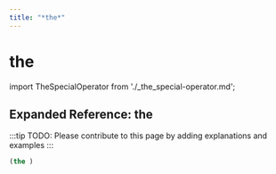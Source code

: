 ```yaml
---
title: "*the*"
---
```


# the

import TheSpecialOperator from './_the_special-operator.md';

<TheSpecialOperator />

## Expanded Reference: the

:::tip
TODO: Please contribute to this page by adding explanations and examples
:::

```lisp
(the )
```
